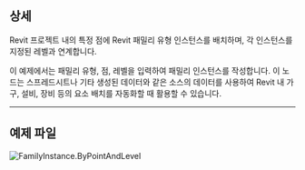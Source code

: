 ## 상세
Revit 프로젝트 내의 특정 점에 Revit 패밀리 유형 인스턴스를 배치하며, 각 인스턴스를 지정된 레벨과 연계합니다.

이 예제에서는 패밀리 유형, 점, 레벨을 입력하여 패밀리 인스턴스를 작성합니다. 이 노드는 스프레드시트나 기타 생성된 데이터와 같은 소스의 데이터를 사용하여 Revit 내 가구, 설비, 장비 등의 요소 배치를 자동화할 때 활용할 수 있습니다.

___
## 예제 파일

![FamilyInstance.ByPointAndLevel](./Revit.Elements.FamilyInstance.ByPointAndLevel_img.jpg)
